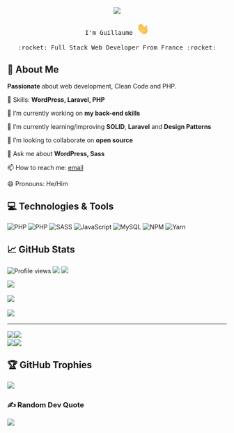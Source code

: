 <p align="center">
  <img src="https://media.giphy.com/media/MeJgB3yMMwIaHmKD4z/giphy.gif" width="30%">
  <br><br>
  <samp>
    I'm Guillaume <img src="https://github.com/Romaixn/Romaixn/blob/master/assets/img/hi.gif" width="29px">
    <br><br>
    :rocket: Full Stack Web Developer From France :rocket:
  </samp>
</p>

## 📰 About Me

**Passionate** about web development, Clean Code and PHP.

🔧 Skills: **WordPress, Laravel, PHP**

🔭 I’m currently working on **my back-end skills**

🌱 I’m currently learning/improving **SOLID**, **Laravel** and **Design Patterns**

👯 I’m looking to collaborate on **open source**

💬 Ask me about **WordPress, Sass**

📫 How to reach me: [email](mailto:guillaume.turpin45@gmail.fr) 

😄 Pronouns: He/Him

## 💻 Technologies & Tools

![PHP](https://img.shields.io/badge/WordPress-%230073AA.svg?logo=wordpress&logoColor=white) ![PHP](https://img.shields.io/badge/php-%23777BB4.svg?style=flat-square&logo=php&logoColor=white) ![SASS](https://img.shields.io/badge/SASS-hotpink.svg?style=flat-square&logo=SASS&logoColor=white) ![JavaScript](https://img.shields.io/badge/javascript-%23323330.svg?style=flat-square&logo=javascript&logoColor=%23F7DF1E) ![MySQL](https://img.shields.io/badge/mysql-%2300f.svg?style=flat-square&logo=mysql&logoColor=white) ![NPM](https://img.shields.io/badge/NPM-%23000000.svg?style=flat-square&logo=npm&logoColor=white) ![Yarn](https://img.shields.io/badge/yarn-%232C8EBB.svg?style=flat-square&logo=yarn&logoColor=white)

## &#x1f4c8; GitHub Stats

![Profile views](https://gpvc.arturio.dev/gturpin-dev) ![](https://img.shields.io/badge/Code%20Craftsmanship-Practiced-blueviolet) ![](https://img.shields.io/badge/Code%20Quality-High-brightgreen)

![](https://github-readme-stats.vercel.app/api?username=gturpin-dev&theme=radical&hide_border=false&include_all_commits=true&count_private=true)<br/>

![](https://github-readme-stats.vercel.app/api/top-langs/?username=gturpin-dev&theme=radical&hide_border=false&include_all_commits=true&count_private=true&layout=compact)

![](https://github-readme-streak-stats.herokuapp.com/?user=gturpin-dev&theme=radical&hide_border=false)

---

<div style="display:flex;align-items:center">
  <a href="https://github.com/gturpin-dev/OOWPrise">
    <img align="center" src="https://github-readme-stats.vercel.app/api/pin/?username=gturpin-dev&repo=OOWPrise&theme=radical" />
  </a>

  <a href="https://github.com/gturpin-dev/wp_installer">
    <img align="center" src="https://github-readme-stats.vercel.app/api/pin/?username=gturpin-dev&repo=wp_installer&theme=radical" />
  </a>
</div>

<div style="display:flex;align-items:center">
  <a href="https://github.com/gturpin-dev/PostTypeHandler">
    <img align="center" src="https://github-readme-stats.vercel.app/api/pin/?username=gturpin-dev&repo=PostTypeHandler&theme=radical" />
  </a>

  <a href="https://github.com/gturpin-dev/TainixChallenges">
    <img align="center" src="https://github-readme-stats.vercel.app/api/pin/?username=gturpin-dev&repo=TainixChallenges&theme=radical" />
  </a>
</div>

## 🏆 GitHub Trophies
![](https://github-profile-trophy.vercel.app/?username=gturpin-dev&theme=radical&no-frame=false&no-bg=true&margin-w=4)

### ✍️ Random Dev Quote
![](https://quotes-github-readme.vercel.app/api?type=horizontal&theme=radical)
